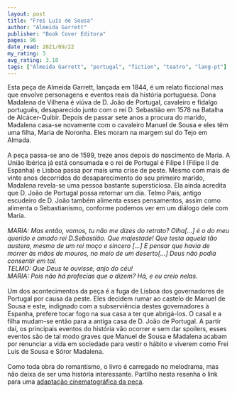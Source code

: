 ```yaml
---
layout: post
title: "Frei Luís de Sousa"
author: "Almeida Garrett"
publisher: "Book Cover Editora"
pages: 96
date_read: 2021/09/22
my_rating: 3
avg_rating: 3.18
tags: ["Almeida Garrett", "portugal", "fiction", "teatro", "lang-pt"]
---
```


Esta peça de Almeida Garrett, lançada em 1844, é um relato ficcional mas que envolve personagens e eventos reais da história portuguesa. Dona Madalena de Vilhena é viúva de D. João de Portugal, cavaleiro e fidalgo português, desaparecido junto com o rei D. Sebastião em 1578 na Batalha de Alcácer-Quibir. Depois de passar sete anos a procura do marido, Madalena casa-se novamente com o cavaleiro Manuel de Sousa e eles têm uma filha, Maria de Noronha. Eles moram na margem sul do Tejo em Almada.<br/><br/>A peça passa-se ano de 1599, treze anos depois do nascimento de Maria. A União Ibérica já está consumada e o rei de Portugal é Filipe I (Filipe II de Espanha) e Lisboa passa por mais uma crise de peste. Mesmo com mais de vinte anos decorridos do desaparecimento do seu primeiro marido, Madalena revela-se uma pessoa bastante supersticiosa. Ela ainda acredita que D. João de Portugal possa retornar um dia. Telmo Pais, antigo escudeiro de D. João também alimenta esses pensamentos, assim como alimenta o Sebastianismo, conforme podemos ver em um diálogo dele com Maria.<br/><br/><i> MARIA: Mas então, vamos, tu não me dizes do retrato? Olha[…] é o do meu querido e amado rei D.Sebastião. Que majestade! Que testa aquela tão austera, mesmo de um rei moço e sincero […] E pensar que havia de morrer às mãos de mouros, no meio de um deserto[…] Deus não podia consentir em tal.<br/>TELMO: Que Deus te ouvisse, anjo do céu!<br/>MARIA: Pois não há profecias que o dizem? Há, e eu creio nelas.  </i><br/><br/>Um dos acontecimentos da peça é a fuga de Lisboa dos governadores de Portugal por causa da peste. Eles decidem rumar ao castelo de Manuel de Sousa e este, indignado com a subserviência destes governadores à Espanha, prefere tocar fogo na sua casa a ter que abrigá-los. O casal e a filha mudam-se então para a antiga casa de D. João de Portugal. A partir daí, os principais eventos do história vão ocorrer e sem dar spoilers, esses eventos são de tal modo graves que Manuel de Sousa e Madalena acabam por renunciar a vida em sociedade para vestir o hábito e viverem como Frei Luís de Sousa e Sóror Madalena. <br/><br/>Como toda obra do romantismo, o livro é carregado no melodrama, mas não deixa de ser uma história interessante. Partilho nesta resenha o link para uma <a href="https://www.youtube.com/watch?v=tSVszbvutKA"> adaptação cinematográfica da peça</a>.

